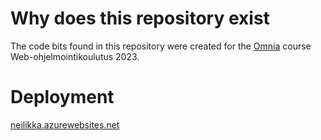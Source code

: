 # Why does this repository exist

The code bits found in this repository were created for the <a href="https://www.omnia.fi/en">Omnia</a> course Web-ohjelmointikoulutus 2023.

# Deployment

<a href="https://neilikka.azurewebsites.net/">neilikka.azurewebsites.net</a>
